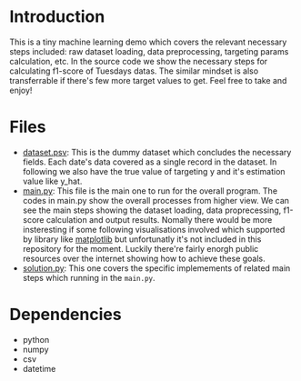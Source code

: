 # Introduction
This is a tiny machine learning demo which covers the relevant necessary steps included: raw dataset loading, data preprocessing, targeting params calculation, etc. In the source code we show the necessary steps for calculating f1-score of Tuesdays datas. The similar mindset is also transferrable if there's few more target values to get. Feel free to take and enjoy!

# Files
- [dataset.psv](dataset.psv): This is the dummy dataset which concludes the necessary fields. Each date's data covered as a single record in the dataset. In following we also have the true value of targeting y and it's estimation value like y_hat.
- [main.py](main.py): This file is the main one to run for the overall program. The codes in main.py show the overall processes from higher view. We can see the main steps showing the dataset loading, data proprecessing, f1-score calculation and output results. Nomally there would be more insteresting if some following visualisations involved which supported by library like [matplotlib](https://matplotlib.org/stable/tutorials/index.html) but unfortunatly it's not included in this repository for the moment. Luckily there're fairly enorgh public resources over the internet showing how to achieve these goals.
- [solution.py](solution.py): This one covers the specific implemements of related main steps which running in the `main.py`.

# Dependencies
- python
- numpy
- csv
- datetime
